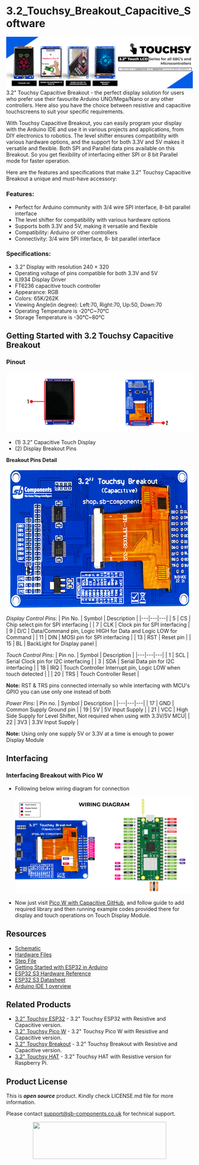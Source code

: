# 3.2_Touchsy_Breakout_Capacitive_Software
<img src="https://github.com/sbcshop/3.2_Touchsy_HAT_Resistive_Software/blob/main/images/Touchsy%20banner.jpg">
3.2" Touchsy Capacitive Breakout - the perfect display solution for users who prefer use their favourite Arduino UNO/Mega/Nano or any other controllers. Here also you have the choice between resistive and capacitive touchscreens to suit your specific requirements.

With Touchsy Capacitive Breakout, you can easily program your display with the Arduino IDE and use it in various projects and applications, from DIY electronics to robotics. The level shifter ensures compatibility with various hardware options, and the support for both 3.3V and 5V makes it versatile and flexible.
Both SPI and Parallel data pins available on this Breakout. So you get flexibility of interfacing either SPI or 8 bit Parallel mode for faster operation. 

Here are the features and specifications that make 3.2" Touchsy Capacitive Breakout a unique and must-have accessory:

### Features:
- Perfect for Arduino community with 3/4 wire SPI interface, 8-bit parallel interface
- The level shifter for compatibility with various hardware options
- Supports both 3.3V and 5V, making it versatile and flexible
- Compatibility: Arduino or other controllers
- Connectivity: 3/4 wire SPI interface, 8- bit parallel interface

### Specifications:
- 3.2” Display with resolution 240 × 320
- Operating voltage of pins compatible for both 3.3V and 5V
- ILI934 Display Driver
- FT6236 capacitive touch controller
- Appearance: RGB
- Colors: 65K/262K
- Viewing Angle(in degree): Left:70, Right:70, Up:50, Down:70 
- Operating Temperature is -20℃~70℃
- Storage Temperature is -30℃~80℃

## Getting Started with 3.2 Touchsy Capacitive Breakout
### Pinout
<img src="https://github.com/sbcshop/3.2_Touchsy_Breakout_Capacitive_Software/blob/main/images/Touchsy%20Breakout%20Capacitive%20Pinout.jpg">

- (1) 3.2” Capacitive Touch Display 
- (2) Display Breakout Pins
  
**Breakout Pins Detail**
  
  <img src="https://github.com/sbcshop/3.2_Touchsy_Breakout_Capacitive_Software/blob/main/images/touchsy_capacitive_Breakout_pins.png" width = "621" height="379">

  _Display Control Pins:_
  | Pin No. | Symbol | Description |
  |---|---|---|
  | 5 | CS | Chip select pin for SPI interfacing |
  | 7 | CLK  | Clock pin for SPI interfacing |
  | 9 | D/C | Data/Command pin, Logic HIGH for Data and Logic LOW for Command   |
  | 11 | DIN | MOSI pin for SPI interfacing |
  | 13 | RST | Reset pin |
  | 15 | BL | BackLight for Display panel |
  
  _Touch Control Pins:_
  | Pin no. | Symbol | Description | 
  |---|---|---|
  | 1 | SCL | Serial Clock pin for I2C interfacing |
  | 3 | SDA  | Serial Data pin for I2C interfacing |
  | 18 | IRQ | Touch Controller Interrupt pin, Logic LOW when touch detected | |
  | 20 | TRS | Touch Controller Reset |
  
  **Note:** RST & TRS pins connected internally so while interfacing with MCU's GPIO you can use only one instead of both
  
   _Power Pins:_
  | Pin no. | Symbol | Description | 
  |---|---|---|
  | 17 | GND | Common Supply Ground pin |
  | 19 | 5V  | 5V Input Supply |
  | 21 | VCC | High Side Supply for Level Shifter, Not required when using with 3.3V/5V MCU| 
  | 22 | 3V3 | 3.3V Input Supply |
  
  **Note:** Using only one supply 5V or 3.3V at a time is enough to power Display Module

  ## Interfacing
  ### Interfacing Breakout with Pico W
  - Following below wiring diagram for connection
    
    <img src="https://github.com/sbcshop/3.2_Touchsy_Breakout_Capacitive_Software/blob/main/images/capacitive_display_picow_wiring.jpg">
    
  - Now just visit [Pico W with Capacitive GitHub](https://github.com/sbcshop/3.2_Touchsy_Pico_W_Capacitive_Software), and follow guide to add required library and then running example codes provided there for display and touch operations on Touch Display Module.
    
## Resources
  * [Schematic](https://github.com/sbcshop/3.2_Touchsy_Breakout_Capacitive_Hardware/blob/main/Design%20Data/Sch%203.2%20inch%20Touchsy%20Breakout(capacitive).pdf)
  * [Hardware Files](https://github.com/sbcshop/3.2_Touchsy_Breakout_Capacitive_Hardware)
  * [Step File](https://github.com/sbcshop/3.2_Touchsy_Breakout_Capacitive_Hardware/blob/main/Mechanical%20Data/STEP%203.2%20inch%20Touchsy%20Breakout(capacitive).step)
  * [Getting Started with ESP32 in Arduino](https://docs.espressif.com/projects/arduino-esp32/en/latest/)
  * [ESP32 S3 Hardware Reference](https://docs.espressif.com/projects/esp-idf/en/latest/esp32s3/hw-reference/index.html)
  * [ESP32 S3 Datasheet](https://github.com/sbcshop/3.2_Touchsy_ESP-32_Resistive_Software/blob/main/documents/esp32-s3_datasheet_en.pdf)
  * [Arduino IDE 1 overview](https://docs.arduino.cc/software/ide-v1/tutorials/Environment)


## Related Products
   * [3.2" Touchsy ESP32](https://shop.sb-components.co.uk/collections/pre-order/products/touchsy-3-2-touch-lcd-display-based-on-esp32-mcu) - 3.2" Touchsy ESP32 with Resistive and Capacitive version. 
   * [3.2" Touchsy Pico W](https://shop.sb-components.co.uk/collections/pre-order/products/touchsy-3-2-touch-lcd-display-based-on-pico-w) - 3.2" Touchsy Pico W with Resistive and Capacitive version.
   * [3.2" Touchsy Breakout](https://shop.sb-components.co.uk/collections/pre-order/products/touchsy-3-2-touch-lcd-display-breakout-board) - 3.2" Touchsy Breakout with Resistive and Capacitive version.
   * [3.2" Touchsy HAT](https://shop.sb-components.co.uk/collections/pre-order/products/touchsy-3-2-touch-lcd-display-for-raspberry-pi) - 3.2" Touchsy HAT with Resistive version for Raspberry Pi.

## Product License

This is ***open source*** product. Kindly check LICENSE.md file for more information.

Please contact support@sb-components.co.uk for technical support.
<p align="center">
  <img width="360" height="100" src="https://cdn.shopify.com/s/files/1/1217/2104/files/Logo_sb_component_3.png?v=1666086771&width=300">
</p>
